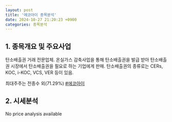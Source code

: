 ```yaml
---
layout: post
title: '에코아이 종목분석'
date: 2024-10-27 21:20:23 +0900
categories: 종목분석
---
```


## 1. 종목개요 및 주요사업

탄소배출권 거래 전문업체. 온실가스 감축사업을 통해 탄소배출권을 발급 받아 탄소배출권 시장에서 탄소배출권을 필요로 하는 기업에게 판매. 탄소배출권의 종류로는 CERs, KOC, i-KOC, VCS, VER 등이 있음.

최대주주는 전종수 외(71.29%)
[#에코아이](#)

## 2. 시세분석

No price analysis available
